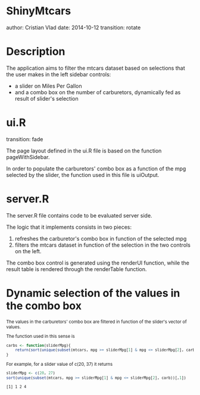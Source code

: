 ShinyMtcars
========================================================
author: Cristian Vlad
date: 2014-10-12
transition: rotate

Description
========================================================
The application aims to filter the mtcars dataset based on selections that the user makes in the left sidebar controls:
- a slider on Miles Per Gallon
- and a combo box on the number of carburetors, dynamically fed as result of slider's selection


ui.R
========================================================
transition: fade

The page layout defined in the ui.R file is based on the function pageWithSidebar.

In order to populate the carburetors' combo box as a function of the mpg selected by the slider, the function used in this file is uiOutput.


server.R
========================================================

The server.R file contains code to be evaluated server side.

The logic that it implements consists in two pieces:
1. refreshes the carburetor's combo box in function of the selected mpg
2. filters the mtcars dataset in function of the selection in the two controls on the left.

The combo box control is generated using the renderUI function, while the result table is rendered through the renderTable function.


Dynamic selection of the values in the combo box
========================================================
<small>
The values in the carburetors' combo box are filtered in function of the slider's vector of values.

The function used in this sense is 


```r
carbs <- function(sliderMpg){
    return(sort(unique(subset(mtcars, mpg >= sliderMpg[1] & mpg <= sliderMpg[2], carb))[,1]))
}
```

For example, for a slider value of c(20, 37) it returns

```r
sliderMpg <- c(20, 27)
sort(unique(subset(mtcars, mpg >= sliderMpg[1] & mpg <= sliderMpg[2], carb))[,1])
```

```
[1] 1 2 4
```
</small>
